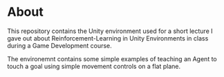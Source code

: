 # About
This repository contains the Unity environment used for a short lecture I gave out about Reinforcement-Learning in Unity Environments in class during a Game Development course.  

The environemnt contains some simple examples of teaching an Agent to touch a goal using simple movement controls on a flat plane.
